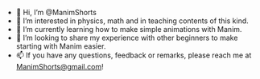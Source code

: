 - 👋 Hi, I’m @ManimShorts
- 👀 I’m interested in physics, math and in teaching contents of this kind.
- 🌱 I’m currently learning how to make simple animations with Manim.
- 💞️ I’m looking to share my experience with other beginners to make starting with Manim easier.
- 📫 If you have any questions, feedback or remarks, please reach me at ManimShorts@gmail.com!

<!---
ManimShorts/ManimShorts is a ✨ special ✨ repository because its `README.md` (this file) appears on your GitHub profile.
You can click the Preview link to take a look at your changes.
--->
